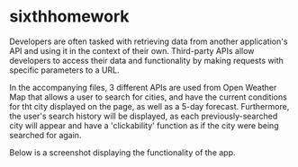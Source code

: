 # sixthhomework
Developers are often tasked with retrieving data from another application's API and using it in the context of their own. Third-party APIs allow developers to access their data and functionality by making requests with specific parameters to a URL. 

In the accompanying files, 3 different APIs are used from Open Weather Map that allows a user to search for cities, and have the current conditions for tht city displayed on the page, as well as a 5-day forecast. Furthermore, the user's search history will be displayed, as each previously-searched city will appear and have a 'clickability' function as if the city were being searched for again.

Below is a screenshot displaying the functionality of the app. 